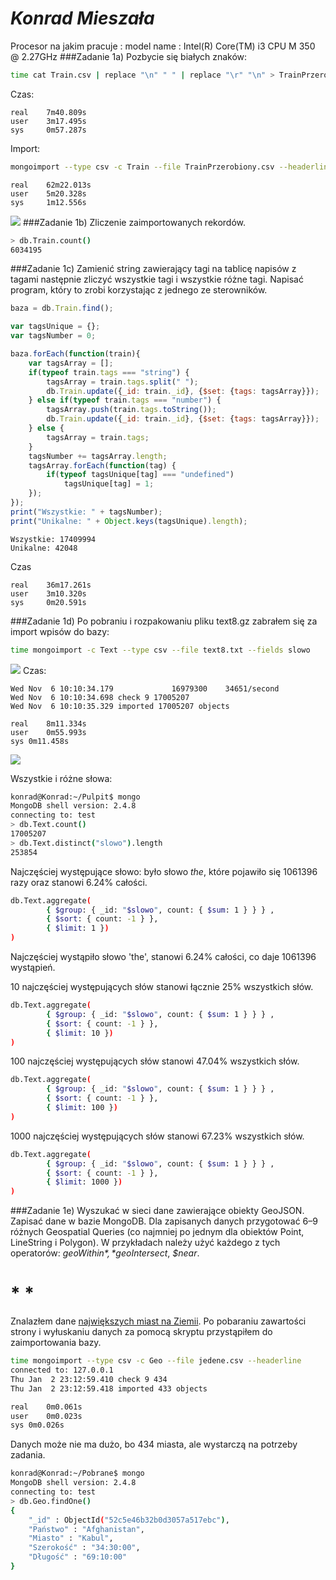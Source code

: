 # *Konrad Mieszała*

Procesor na jakim pracuje :
model name      : Intel(R) Core(TM) i3 CPU       M 350  @ 2.27GHz
###Zadanie 1a)
Pozbycie się białych znaków:
```sh
time cat Train.csv | replace "\n" " " | replace "\r" "\n" > TrainPrzerobiony.csv
```
Czas:
```
real    7m40.809s
user    3m17.495s
sys     0m57.287s
```
Import:
```sh
mongoimport --type csv -c Train --file TrainPrzerobiony.csv --headerline
```
```
real    62m22.013s
user    5m20.328s
sys     1m12.556s
```
![](../images/kmieszala/screan.JPG)
###Zadanie 1b)
Zliczenie zaimportowanych rekordów.
```sh
> db.Train.count()
6034195
```
###Zadanie 1c)
Zamienić string zawierający tagi na tablicę napisów z tagami następnie zliczyć wszystkie tagi i wszystkie różne tagi. Napisać program, który to zrobi korzystając z jednego ze sterowników.
```js
baza = db.Train.find();

var tagsUnique = {};
var tagsNumber = 0;

baza.forEach(function(train){
    var tagsArray = [];
    if(typeof train.tags === "string") {
        tagsArray = train.tags.split(" ");
        db.Train.update({_id: train._id}, {$set: {tags: tagsArray}});
    } else if(typeof train.tags === "number") {
        tagsArray.push(train.tags.toString());
        db.Train.update({_id: train._id}, {$set: {tags: tagsArray}});
    } else {
        tagsArray = train.tags;
    }
    tagsNumber += tagsArray.length;
    tagsArray.forEach(function(tag) {
        if(typeof tagsUnique[tag] === "undefined")
            tagsUnique[tag] = 1;
    });
});
print("Wszystkie: " + tagsNumber);
print("Unikalne: " + Object.keys(tagsUnique).length);
```
```
Wszystkie: 17409994
Unikalne: 42048
```
Czas
```
real    36m17.261s
user    3m10.320s
sys     0m20.591s
```
###Zadanie 1d)
Po pobraniu i rozpakowaniu pliku text8.gz zabrałem się za import wpisów do bazy:
```sh
time mongoimport -c Text --type csv --file text8.txt --fields slowo
```
![](../images/kmieszala/screan2.JPG)
Czas:
```
Wed Nov  6 10:10:34.179 			16979300	34651/second
Wed Nov  6 10:10:34.698 check 9 17005207
Wed Nov  6 10:10:35.329 imported 17005207 objects

real	8m11.334s
user	0m55.993s
sys	0m11.458s
```
![](../images/kmieszala/screan3.JPG)


Wszystkie i różne słowa:
```sh
konrad@Konrad:~/Pulpit$ mongo
MongoDB shell version: 2.4.8
connecting to: test
> db.Text.count()
17005207
> db.Text.distinct("slowo").length
253854
```
Najczęściej występujące słowo: było słowo *the*, które pojawiło się 1061396 razy oraz stanowi 6.24% całości. 
```sh
db.Text.aggregate(
        { $group: { _id: "$slowo", count: { $sum: 1 } } } , 
        { $sort: { count: -1 } }, 
        { $limit: 1 })
)
```
Najczęściej wystąpiło słowo 'the', stanowi 6.24% całości, co daje 1061396 wystąpień.

10 najczęściej występujących słów stanowi łącznie 25% wszystkich słów.
```sh
db.Text.aggregate(
        { $group: { _id: "$slowo", count: { $sum: 1 } } } ,
        { $sort: { count: -1 } },
        { $limit: 10 })
)
```
100 najczęściej występujących słów stanowi 47.04% wszystkich słów.
```sh
db.Text.aggregate(
        { $group: { _id: "$slowo", count: { $sum: 1 } } } ,
        { $sort: { count: -1 } },
        { $limit: 100 })
)
```
1000 najczęściej występujących słów stanowi 67.23% wszystkich słów.
```sh
db.Text.aggregate(
        { $group: { _id: "$slowo", count: { $sum: 1 } } } ,
        { $sort: { count: -1 } },
        { $limit: 1000 })
)
```
###Zadanie 1e)
Wyszukać w sieci dane zawierające obiekty GeoJSON. Zapisać dane w bazie MongoDB.
Dla zapisanych danych przygotować 6–9 różnych Geospatial Queries (co najmniej po jednym dla obiektów Point, LineString i Polygon). W przykładach należy użyć każdego z tych operatorów: *$geoWithin*, *$geoIntersect*, *$near*.    
# * *
Znalazłem dane [największych miast na Ziemii](http://cybermoon.pl/wiedza/wspolrzedne_wielkich_miast.html). Po pobaraniu zawartości strony i wyłuskaniu danych za pomocą skryptu przystąpiłem do zaimportowania bazy.
```sh
time mongoimport --type csv -c Geo --file jedene.csv --headerline
connected to: 127.0.0.1
Thu Jan  2 23:12:59.410 check 9 434
Thu Jan  2 23:12:59.418 imported 433 objects

real	0m0.061s
user	0m0.023s
sys	0m0.026s
```
Danych może nie ma dużo, bo 434 miasta, ale wystarczą na potrzeby zadania.
```sh
konrad@Konrad:~/Pobrane$ mongo
MongoDB shell version: 2.4.8
connecting to: test
> db.Geo.findOne()
{
	"_id" : ObjectId("52c5e46b32b0d3057a517ebc"),
	"Państwo" : "Afghanistan",
	"Miasto" : "Kabul",
	"Szerokość" : "34:30:00",
	"Długość" : "69:10:00"
}
```






